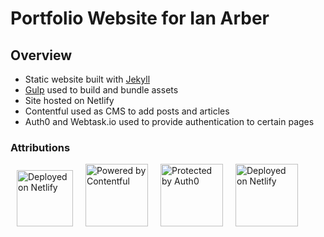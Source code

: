 Portfolio Website for Ian Arber
===============================

## Overview
* Static website built with [Jekyll](https://jekyllrb.com/)
* [Gulp](https://gulpjs.com/) used to build and bundle assets
* Site hosted on Netlify
* Contentful used as CMS to add posts and articles
* Auth0 and Webtask.io used to provide authentication to certain pages

### Attributions

<a href="https://www.netlify.com" rel="nofollow" target="_blank"><img src="https://www.netlify.com/img/global/badges/netlify-color-bg.svg" width="90" hspace="10" alt="Deployed on Netlify" /></a><a href="https://www.contentful.com/" rel="nofollow" target="_blank"><img src="https://images.contentful.com/fo9twyrwpveg/44baP9Gtm8qE2Umm8CQwQk/c43325463d1cb5db2ef97fca0788ea55/PoweredByContentful_LightBackground.svg" width="100" hspace="10" alt="Powered by Contentful" /></a><a href="https://auth0.com" rel="nofollow" target="_blank"><img src="https://cdn.auth0.com/website/assets/pages/press/img/resources/auth0-logo-main-6001cece68.svg" width="100" hspace="10" alt="Protected by Auth0" /></a><a href="https://webtask.io" rel="nofollow" target="_blank"><img src="https://cdn.auth0.com/website/assets/pages/press/img/resources/webtask-logo-f479cae0f6.svg" width="100" hspace="10" alt="Deployed on Netlify" /></a>




